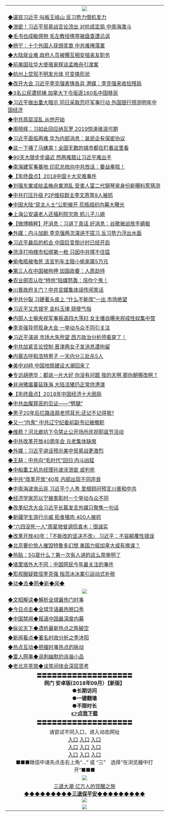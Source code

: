 <table>
  <tr>
    <td align=center><img src="https://github.com/gyhhx/image-upload/blob/master/yaowen.jpg" /></td>
  </tr>
    <tr>
<td align=left>
<a href="https://ctbtfdoocixoa.global.ssl.fastly.net/oo.aspx?name=c998993&key=ofejcfaxcltk&from=gy">◆逼宫习近平 叫板王岐山 反习势力借机发力</a><br/>
</td>
   </tr>
 <tr>
<td align=left>
<a href="https://ctbtfdoocixoa.global.ssl.fastly.net/oo.aspx?name=c998974&key=ofejcfaxcltk&from=gy">◆泄密！习近平贸易战言论流出 对抗成定局 中南海激斗</a><br/></td>
  </tr>
  <tr>
<td align=left>
<a href="https://ctbtfdoocixoa.global.ssl.fastly.net/oo.aspx?name=c999059&key=ofejcfaxcltk&from=gy">◆毛书也成敏感物 毛左教授携带被盘查遭讥讽</a><br/></td>
 </tr>
  <tr>
<td align=left>
<a href="http://ctbtfdoocixoa.global.ssl.fastly.net/oo.aspx?name=c998806&key=ofejcfaxcltk&from=gy">◆杨宁：十个外国人获颁奖章 中共难掩落寞</a><br/></td>
 </tr>
   <tr>
<td align=left>
<a href="http://ctbtfdoocixoa.global.ssl.fastly.net/oo.aspx?name=c999052&key=ofejcfaxcltk&from=gy">◆大陆就业难 政府人员被曝互相安插亲友职务</a><br/></td>
   </tr> 
  <tr>
<td align=left>
<a href="http://ctbtfdoocixoa.global.ssl.fastly.net/oo.aspx?name=c999025&key=ofejcfaxcltk&from=gy">◆前美国驻华大使骆家辉谈孟晚舟引渡案</a><br/></td>
  </tr> 
 <tr>
<td align=left>
<a href="http://ctbtfdoocixoa.global.ssl.fastly.net/oo.aspx?name=c999027&key=ofejcfaxcltk&from=gy">◆杭州上空现不明发光体 可变换形状</a><br/>
</td>
   </tr>
 <tr>
<td align=left>
<a href="http://ctbtfdoocixoa.global.ssl.fastly.net/oo.aspx?name=c999012&key=ofejcfaxcltk&from=gy">◆改开大会 习近平李克强表情各异 港媒：李克强来收拾残局</a><br/>
</td>
   </tr>
 <tr>
<td align=left>
<a href="http://ctbtfdoocixoa.global.ssl.fastly.net/oo.aspx?name=c998731&key=ofejcfaxcltk&from=gy">◆3名公民遭抓捕 加拿大下令驱逐160名中国移民</a><br/></td>
  </tr>
  <tr>
<td align=left>
<a href="http://ctbtfdoocixoa.global.ssl.fastly.net/oo.aspx?name=c998976&key=ofejcfaxcltk&from=gy">◆习近平做出重大暗示 同日采取恐吓军事行动 外国银行预测明年中国经济</a><br/></td>
 </tr>
   <tr>
<td align=left>
<a href="http://ctbtfdoocixoa.global.ssl.fastly.net/oo.aspx?name=c998914&key=ofejcfaxcltk&from=gy">◆中共高层淫乱 从他开始</a><br/>
</td>
   </tr>
 <tr>
<td align=left>
<a href="http://ctbtfdoocixoa.global.ssl.fastly.net/oo.aspx?name=c998820&key=ofejcfaxcltk&from=gy">◆周晓辉：习如此回应纳瓦罗 2019惊涛骇浪可期</a><br/></td>
  </tr>
  <tr>
<td align=left>
<a href="http://ctbtfdoocixoa.global.ssl.fastly.net/oo.aspx?name=c998991&key=ofejcfaxcltk&from=gy">◆习近平面临两难 华为内部消息：装民企有保密协议</a><br/></td>
 </tr>
  <tr>
<td align=left>
<a href="http://ctbtfdoocixoa.global.ssl.fastly.net/oo.aspx?name=c998920&key=ofejcfaxcltk&from=gy">◆这一下捅了马蜂窝！全国无数的城市都在盯着这里看</a><br/></td>
 </tr>
   <tr>
<td align=left>
<a href="http://ctbtfdoocixoa.global.ssl.fastly.net/oo.aspx?name=c999023&key=ofejcfaxcltk&from=gy">◆90天大限步步逼近 然两难题让习近平难出手</a><br/></td>
   </tr> 
  <tr>
<td align=left>
<a href="http://ctbtfdoocixoa.global.ssl.fastly.net/oo.aspx?name=c999019&key=ofejcfaxcltk&from=gy">◆南海建军事基地 印尼总统向中共放话：要战奉陪！</a><br/></td>
  </tr> 
 <tr>
<td align=left>
<a href="http://ctbtfdoocixoa.global.ssl.fastly.net/oo.aspx?name=c998987&key=ofejcfaxcltk&from=gy">◆【年终盘点】2018中国十大灾难事件</a><br/>
</td>
   </tr>
 <tr>
<td align=left>
<a href="http://ctbtfdoocixoa.global.ssl.fastly.net/oo.aspx?name=c999058&key=ofejcfaxcltk&from=gy">◆刘强东案或给孟晚舟案添乱 受害人富二代钢琴家身份新曝料惹猜测</a><br/>
</td>
   </tr>
 <tr>
<td align=left>
<a href="http://ctbtfdoocixoa.global.ssl.fastly.net/oo.aspx?name=c998994&key=ofejcfaxcltk&from=gy">◆中共打压升级 P2P维权群主李文燕等9人被抓</a><br/></td>
  </tr>
  <tr>
<td align=left>
<a href="http://ctbtfdoocixoa.global.ssl.fastly.net/oo.aspx?name=c998918&key=ofejcfaxcltk&from=gy">◆中国大陆“民主人士”公职被开 花瓶组织内幕大曝光</a><br/></td>
 </tr>
   <tr>
<td align=left>
<a href="http://ctbtfdoocixoa.global.ssl.fastly.net/oo.aspx?name=c998995&key=ofejcfaxcltk&from=gy">◆上海公安逼老人还福利院欠款 抓儿子儿媳</a><br/>
</td>
   </tr>
 <tr>
<td align=left>
<a href="http://ctbtfdoocixoa.global.ssl.fastly.net/oo.aspx?name=c999128&key=ofejcfaxcltk&from=gy">◆【微博精粹】坏消息：习讲了真话 好消息：谷歌被迫放手蜻蜓</a><br/></td>
  </tr>
    <tr>
<td align=left>
<a href="https://ctbtfdoocixoa.global.ssl.fastly.net/oo.aspx?name=c998745&key=ofejcfaxcltk&from=gy">◆外媒：内斗加剧 李克强两次演讲不提习 反习势力浮出水面</a><br/>
</td>
   </tr>
 <tr>
<td align=left>
<a href="https://ctbtfdoocixoa.global.ssl.fastly.net/oo.aspx?name=c998747&key=ofejcfaxcltk&from=gy">◆习近平最后的机会 中国巨变倒计时已经开启</a><br/></td>
  </tr>
  <tr>
<td align=left>
<a href="https://ctbtfdoocixoa.global.ssl.fastly.net/oo.aspx?name=c998832&key=ofejcfaxcltk&from=gy">◆菏泽打响楼市松绑第一枪 只因中共撑不住猛</a><br/></td>
 </tr>
  <tr>
<td align=left>
<a href="http://ctbtfdoocixoa.global.ssl.fastly.net/oo.aspx?name=c998806&key=ofejcfaxcltk&from=gy">◆偷电瓶被电死 法官判车主赔小偷家属5万元</a><br/></td>
 </tr>
   <tr>
<td align=left>
<a href="http://ctbtfdoocixoa.global.ssl.fastly.net/oo.aspx?name=c998837&key=ofejcfaxcltk&from=gy">◆第三人在中国被拘押 加国政要：人质劫持</a><br/></td>
   </tr> 
  <tr>
<td align=left>
<a href="http://ctbtfdoocixoa.global.ssl.fastly.net/oo.aspx?name=c998796&key=ofejcfaxcltk&from=gy">◆农业部否认吃“特供”陆媒怒轰：信你个鬼！</a><br/></td>
  </tr> 
 <tr>
<td align=left>
<a href="http://ctbtfdoocixoa.global.ssl.fastly.net/oo.aspx?name=c998789&key=ofejcfaxcltk&from=gy">◆川普政府关门？中共官媒集体误传闹笑话</a><br/>
</td>
   </tr>
 <tr>
<td align=left>
<a href="http://ctbtfdoocixoa.global.ssl.fastly.net/oo.aspx?name=c998734&key=ofejcfaxcltk&from=gy">◆中共分裂 习硬著头皮上 “什么不能改”一出 市场绝望</a><br/>
</td>
   </tr>
 <tr>
<td align=left>
<a href="http://ctbtfdoocixoa.global.ssl.fastly.net/oo.aspx?name=c998731&key=ofejcfaxcltk&from=gy">◆习近平又念错字 金科玉律 颐使气指</a><br/></td>
  </tr>
  <tr>
<td align=left>
<a href="http://ctbtfdoocixoa.global.ssl.fastly.net/oo.aspx?name=c998686&key=ofejcfaxcltk&from=gy">◆内部人士揭央视军事报道四大荡妇 女主播自曝央视成性奴集中营</a><br/></td>
 </tr>
   <tr>
<td align=left>
<a href="http://ctbtfdoocixoa.global.ssl.fastly.net/oo.aspx?name=c998824&key=ofejcfaxcltk&from=gy">◆李克强导师现身大会 一举动与众不同引关注</a><br/>
</td>
   </tr>
 <tr>
<td align=left>
<a href="http://ctbtfdoocixoa.global.ssl.fastly.net/oo.aspx?name=c998744&key=ofejcfaxcltk&from=gy">◆习近平演讲 市场大失所望 西方政治分析师看穿了！</a><br/></td>
  </tr>
  <tr>
<td align=left>
<a href="http://ctbtfdoocixoa.global.ssl.fastly.net/oo.aspx?name=c998733&key=ofejcfaxcltk&from=gy">◆中共加紧言论控制 晋津两女子发消息遭拘留</a><br/></td>
 </tr>
  <tr>
<td align=left>
<a href="http://ctbtfdoocixoa.global.ssl.fastly.net/oo.aspx?name=c998748&key=ofejcfaxcltk&from=gy">◆内蒙古呼和浩特男子 一天内分三处杀5人</a><br/></td>
 </tr>
   <tr>
<td align=left>
<a href="http://ctbtfdoocixoa.global.ssl.fastly.net/oo.aspx?name=c998813&key=ofejcfaxcltk&from=gy">◆美中对峙 中国地铁建设大潮回来了</a><br/></td>
   </tr> 
  <tr>
<td align=left>
<a href="http://ctbtfdoocixoa.global.ssl.fastly.net/oo.aspx?name=c998848&key=ofejcfaxcltk&from=gy">◆专访胡德华：都说一片大好 你没有问题 我的天啊 那你朝哪改啊？</a><br/></td>
  </tr> 
 <tr>
<td align=left>
<a href="http://ctbtfdoocixoa.global.ssl.fastly.net/oo.aspx?name=c998872&key=ofejcfaxcltk&from=gy">◆非洲猪瘟蔓延珠海 大陆活猪仍正常供港澳</a><br/>
</td>
   </tr>
 <tr>
<td align=left>
<a href="http://ctbtfdoocixoa.global.ssl.fastly.net/oo.aspx?name=c998746&key=ofejcfaxcltk&from=gy">◆【年终盘点】2018年中国经济十大困局</a><br/>
</td>
   </tr>
 <tr>
<td align=left>
<a href="http://ctbtfdoocixoa.global.ssl.fastly.net/oo.aspx?name=c998738&key=ofejcfaxcltk&from=gy">◆中共血腥罪恶的见证——“劈腿”</a><br/></td>
  </tr>
  <tr>
<td align=left>
<a href="http://ctbtfdoocixoa.global.ssl.fastly.net/oo.aspx?name=c998558&key=ofejcfaxcltk&from=gy">◆男子20年后拦路连扇老师耳光:还记不记得我?</a><br/></td>
 </tr>
   <tr>
<td align=left>
<a href="http://ctbtfdoocixoa.global.ssl.fastly.net/oo.aspx?name=c998486&key=ofejcfaxcltk&from=gy">◆又一“内鬼” 中共辽宁纪委前副书记被撤职</a><br/>
</td>
   </tr>
 <tr>
<td align=left>
<a href="http://ctbtfdoocixoa.global.ssl.fastly.net/oo.aspx?name=c998527&key=ofejcfaxcltk&from=gy">◆维稳？河北廊坊下令禁止公开场所庆祝耶诞节活动</a><br/></td>
  </tr>
    <tr>
<td align=left>
<a href="https://ctbtfdoocixoa.global.ssl.fastly.net/oo.aspx?name=c998541&key=ofejcfaxcltk&from=gy">◆中共改革开放40周年会 元老集体缺席</a><br/>
</td>
   </tr>
 <tr>
<td align=left>
<a href="https://ctbtfdoocixoa.global.ssl.fastly.net/oo.aspx?name=c998556&key=ofejcfaxcltk&from=gy">◆外媒：习近平讲话预示美中贸易战更激烈</a><br/></td>
  </tr>
  <tr>
<td align=left>
<a href="https://ctbtfdoocixoa.global.ssl.fastly.net/oo.aspx?name=c998587&key=ofejcfaxcltk&from=gy">◆王赫：中共向“毛时代”回归 内斗凶猛</a><br/></td>
 </tr>
  <tr>
<td align=left>
<a href="http://ctbtfdoocixoa.global.ssl.fastly.net/oo.aspx?name=c998525&key=ofejcfaxcltk&from=gy">◆中船重工前总经理孙波涉泄密 或判死</a><br/></td>
 </tr>
   <tr>
<td align=left>
<a href="http://ctbtfdoocixoa.global.ssl.fastly.net/oo.aspx?name=c998497&key=ofejcfaxcltk&from=gy">◆中共“改革开放”40年 内部出现不同声音</a><br/></td>
   </tr> 
  <tr>
<td align=left>
<a href="http://ctbtfdoocixoa.global.ssl.fastly.net/oo.aspx?name=c998500&key=ofejcfaxcltk&from=gy">◆中南海波诡云异 习近平个人秀 里根顾问预言川普和中共</a><br/></td>
  </tr> 
 <tr>
<td align=left>
<a href="http://ctbtfdoocixoa.global.ssl.fastly.net/oo.aspx?name=c998467&key=ofejcfaxcltk&from=gy">◆经济学家厉以宁被表彰时一个举动与众不同</a><br/>
</td>
   </tr>
 <tr>
<td align=left>
<a href="http://ctbtfdoocixoa.global.ssl.fastly.net/oo.aspx?name=c998576&key=ofejcfaxcltk&from=gy">◆改革纪念大会习近平长篇发言外媒只聚焦一句话</a><br/>
</td>
   </tr>
 <tr>
<td align=left>
<a href="http://ctbtfdoocixoa.global.ssl.fastly.net/oo.aspx?name=c998499&key=ofejcfaxcltk&from=gy">◆新疆学生游行示威 拒食猪肉 400人被抓</a><br/></td>
  </tr>
  <tr>
<td align=left>
<a href="http://ctbtfdoocixoa.global.ssl.fastly.net/oo.aspx?name=c998470&key=ofejcfaxcltk&from=gy">◆“六四没死一人”周星驰曾调侃袁木：很诚实</a><br/></td>
 </tr>
   <tr>
<td align=left>
<a href="http://ctbtfdoocixoa.global.ssl.fastly.net/oo.aspx?name=c998453&key=ofejcfaxcltk&from=gy">◆改革开放40年：「不能改的坚决不改」 习近平：不容颠覆性错误</a><br/>
</td>
   </tr>
 <tr>
<td align=left>
<a href="http://ctbtfdoocixoa.global.ssl.fastly.net/oo.aspx?name=c998495&key=ofejcfaxcltk&from=gy">◆北京要价惊人摧毁特鲁多幻想 美国力挺加拿大或有换谍？</a><br/></td>
  </tr>
  <tr>
<td align=left>
<a href="http://ctbtfdoocixoa.global.ssl.fastly.net/oo.aspx?name=c998548&key=ofejcfaxcltk&from=gy">◆热贴：5G是什么？第一次有人讲的这么简单明了</a><br/></td>
 </tr>
  <tr>
<td align=left>
<a href="http://ctbtfdoocixoa.global.ssl.fastly.net/oo.aspx?name=c998566&key=ofejcfaxcltk&from=gy">◆墙里墙外大不同：中国网民今年最关注的事件</a><br/></td>
 </tr>
   <tr>
<td align=left>
<a href="http://ctbtfdoocixoa.global.ssl.fastly.net/oo.aspx?name=c998581&key=ofejcfaxcltk&from=gy">◆影视圈疑致信李克强 指范冰冰案引运动式补税</a><br/></td>
   </tr> 
   <tr>
<td align=left>
<a href="http://ctbtfdoocixoa.global.ssl.fastly.net/oo.aspx?name=c841287&key=ofejcfaxcltk&from=gy">◆动◆态◆网◆新◆闻◆</a><br/></td>
  </tr>
    <tr>
    <td align=center><img src="https://github.com/gyhhx/image-upload/blob/master/shipin.jpg" /></td>
  </tr>
  <tr>
   <td align=left>
<a href="http://ctbtfdoocixoa.global.ssl.fastly.net/oo.aspx?name=c816857&key=ofejcfaxcltk&from=gy&tag=9973110">◆文昭解读◆解析全球最热门时事</a><br/>
    </td>
  </tr>
   <tr>
   <td align=left> 
<a href="http://ctbtfdoocixoa.global.ssl.fastly.net/oo.aspx?name=c816850&key=ofejcfaxcltk&from=gy&tag=9877">◆今日点击◆全球华语最热脱口秀</a><br/>
    </td>
  </tr>
  <tr>
  <td align=left>
<a href="http://ctbtfdoocixoa.global.ssl.fastly.net/oo.aspx?name=c816860&key=ofejcfaxcltk&from=gy&tag=99733110">◆中国禁闻◆报道中国最深度内幕</a><br/>
   </tr>
  <tr>
     <td align=left>
<a href="http://ctbtfdoocixoa.global.ssl.fastly.net/oo.aspx?name=c816855&key=ofejcfaxcltk&from=gy&tag=997110">◆纵论天下◆透析最新热点之陈破空</a><br/>
   </tr>
   <tr>
      <td align=left>
<a href="http://ctbtfdoocixoa.global.ssl.fastly.net/oo.aspx?name=c838308&key=ofejcfaxcltk&from=gy&tag=9973110">◆新闻看点◆著名时政分析之李沐阳</a><br/>
   </tr>
   <tr>
     <td align=left>
<a href="http://ctbtfdoocixoa.global.ssl.fastly.net/oo.aspx?name=c816852&key=ofejcfaxcltk&from=gy&tag=9733110">◆热点互动◆把握时事热点的脉动</a><br/>
   </tr>
   <tr>
      <td align=left>
<a href="http://ctbtfdoocixoa.global.ssl.fastly.net/oo.aspx?name=c816694&key=ofejcfaxcltk&from=gy&tag=93310">◆雷人网事◆讽刺幽默的诙谐小品</a><br/>
   </tr>
   <tr>
    <td align=left>
<a href="http://ctbtfdoocixoa.global.ssl.fastly.net/oo.aspx?name=c816650&key=ofejcfaxcltk&from=gy&tag=9973110">◆老北京茶馆◆谈笑间体会深层思考</a><br/>
   </tr>
   <tr>
    <td align=center>
 <b>〓〓〓〓〓〓〓〓〓〓〓〓〓〓〓〓〓〓〓<br/>网门 安卓版(2018年09月）【新版】<br/> ●长期访问<br/> ●一键翻墙<br/>  ●不限时长<br/> 
 <a href="https://share.weiyun.com/5y5lQcb">👉<b>点我下载</a><br/>〓〓〓〓〓〓〓〓〓〓〓〓〓〓〓〓〓〓〓<br/>
    </td>
    </tr>
   <tr>
    <td align=center>请尝试不同入口，进入动态网址<br/>
     <a href="https://s3.us-east-2.amazonaws.com/ogateh/show.htm?from=gy">入口</a>
      <a href="https://s3.eu-west-2.amazonaws.com/ogatel/show.htm?from=gy">入口</a>
      <a href="https://s3.amazonaws.com/ogate/show.htm?from=oGateg">入口</a><br/>
      <a href="https://s3.ap-northeast-2.amazonaws.com/ogates/show.htm?from=gy">入口</a>
      <a href="https://s3.eu-central-1.amazonaws.com/ogatef/show.htm?from=gy">入口</a>
      <a href="https://s3.ap-south-1.amazonaws.com/ogatem/show.htm?from=gy">入口</a><br/>
      <a href="https://s3-us-west-1.amazonaws.com/ogaten/show.htm?from=gy">入口</a>
      <a href="https://s3.ca-central-1.amazonaws.com/ogatec/show.htm?from=gy">入口</a>
      <a href="https://s3-ap-northeast-1.amazonaws.com/ogatet/show.htm?from=gy">入口</a><br/>
      ■■■微信中请先点击右上角“...” 或 “三”　选择“在浏览器中打开”■■■<b><br/>
    </td>
  </tr>
  <tr>
    <td align=center><img src="https://github.com/gyhhx/image-upload/blob/master/3.jpg" /> </td>
</tr>
  <tr>  
  <td align=center>
  <a href="http://ctbtfdoocixoa.global.ssl.fastly.net/oo.aspx?name=c894205&key=ofejcfaxcltk&from=gy&tag=9973110">三退大潮 亿万人的觉醒之旅</a><br/>
      <a href="http://ctbtfdoocixoa.global.ssl.fastly.net/oo.aspx?name=ogQuit.aspx&key=ofejcfaxcltk&from=gy"><b>◆◆◆◆◆◆◆◆◆三退保平安◆◆◆◆◆◆◆◆◆<br/></a>
      <img src="https://github.com/gyhhx/image-upload/blob/master/3t.jpg" /><br/>
      </td>
  </tr>
   <tr>
    <td align=center><img src="https://raw.githubusercontent.com/oGate2/Up/master/oGate_640.jpg"/></td>
  </tr>
</table>


